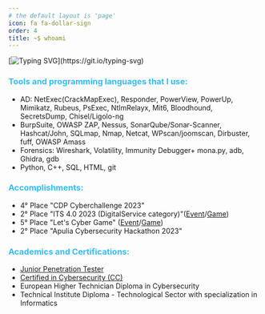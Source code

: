 ```yaml
---
# the default layout is 'page'
icon: fa fa-dollar-sign
order: 4
title: ~$ whoami
---
```

[![Typing SVG](https://readme-typing-svg.demolab.com?font=Source+Sans+Pro&size=24&duration=2500&pause=1000&multiline=true&repeat=false&random=false&width=435&height=122&lines=Hi%2C;I+am+Simone!;I+am+a+pentest+student%2C;Currently+interning+in+AppSec.)](https://git.io/typing-svg)

### <span style="color:#36BCF7FF">Tools and programming languages that I use:</span>
- AD: NetExec(CrackMapExec), Responder, PowerView, PowerUp, Mimikatz, Rubeus, PsExec, NtlmRelayx, Mit6, Bloodhound, SecretsDump, Chisel/Ligolo-ng
- BurpSuite, OWASP ZAP, Nessus, SonarQube/Sonar-Scanner, Hashcat/John, SQLmap,  Nmap, Netcat, WPscan/joomscan, Dirbuster, fuff, OWASP Amass
- Forensics: Wireshark, Volatility, Immunity Debugger+ mona.py, adb, Ghidra, gdb
- Python, C++, SQL, HTML, git

### <span style="color:#36BCF7FF">Accomplishments:</span>
- 4° Place "CDP Cyberchallenge 2023" 
- 2° Place "ITS 4.0 2023 (DigitalService category)"([Event](https://www.miur.gov.it/-/its-4-0-day-2023-presentati-46-progetti-di-innovazione-digitale-sviluppati-da-oltre-800-studenti-its-per-le-imprese-del-made-in-italy-nell-ambito-del-)/[Game](https://www.its40.it/wp/portfolio_page/games-bond/))
- 5° Place "Let's Cyber Game" ([Event](https://www.mimit.gov.it/it/notizie-stampa/lets-cyber-game-shard-tower-alcadata-e-bean-team-vincono-il-contest-nazionale-per-la-cybersicurezza-promosso-dal-mimit)/[Game](https://itsusgame.github.io/rIoT/))
- 2° Place "Apulia Cybersecurity Hackathon 2023"

### <span style="color:#36BCF7FF">Academics and Certifications:</span>
- <a href= "https://certs.ine.com/5e071065-f007-41fc-8d82-a8d4dac83cd4">Junior Penetration Tester</a>
- <a href="https://www.credly.com/badges/38e30f04-ed85-4ad8-ba9c-fb99bbe56d7e/linked_in_profile">Certified in Cybersecurity (CC)</a>
- European Higher Technician Diploma in Cybersecurity
- Technical Institute Diploma - Technological Sector with specialization in Informatics


<script src="https://tryhackme.com/badge/2023674"></script>

<!--<iframe src="https://tryhackme.com/api/v2/badges/public-profile?userPublicId=2023674" style='border:none;'></iframe>-->

